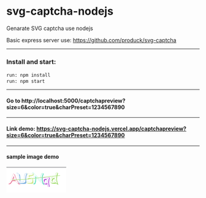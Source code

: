 # svg-captcha-nodejs
Genarate SVG captcha use nodejs

Basic express server use: https://github.com/produck/svg-captcha

----
### Install and start:
```
run: npm install
run: npm start
```
----
#### Go to http://localhost:5000/captchapreview?size=6&color=true&charPreset=1234567890
----
#### Link demo: https://svg-captcha-nodejs.vercel.app/captchapreview?size=6&color=true&charPreset=1234567890
----
#### sample image demo

![image](media/demo.png)
